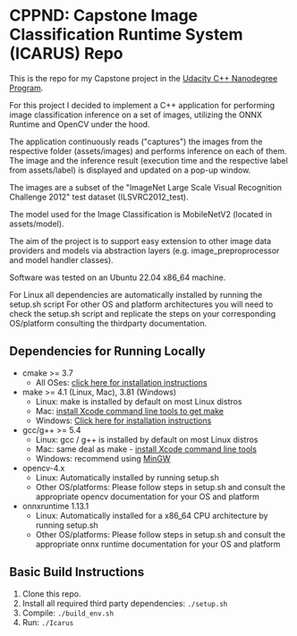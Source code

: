 # CPPND: Capstone Image Classification Runtime System (ICARUS) Repo

This is the repo for my Capstone project in the [Udacity C++ Nanodegree Program](https://www.udacity.com/course/c-plus-plus-nanodegree--nd213).

For this project I decided to implement a C++ application for performing image classification inference on a set of images, utilizing the ONNX Runtime and OpenCV under the hood.

The application continuously reads ("captures") the images from the respective folder (assets/images) and performs inference on each of them. The image and the inference result (execution time and the respective label from assets/label) is displayed and updated on a pop-up window.

The images are a subset of the "ImageNet Large Scale Visual Recognition Challenge 2012" test dataset (ILSVRC2012_test).

The model used for the Image Classification is MobileNetV2 (located in assets/model).

The aim of the project is to support easy extension to other image data providers and models via
abstraction layers (e.g. image_preproprocessor and model handler classes).

Software was tested on an Ubuntu 22.04 x86_64 machine.

For Linux all dependencies are automatically installed by running the setup.sh script
For other OS and platform architectures you will need to check the setup.sh script and replicate
the steps on your corresponding OS/platform consulting the thirdparty documentation.

## Dependencies for Running Locally
* cmake >= 3.7
  * All OSes: [click here for installation instructions](https://cmake.org/install/)
* make >= 4.1 (Linux, Mac), 3.81 (Windows)
  * Linux: make is installed by default on most Linux distros
  * Mac: [install Xcode command line tools to get make](https://developer.apple.com/xcode/features/)
  * Windows: [Click here for installation instructions](http://gnuwin32.sourceforge.net/packages/make.htm)
* gcc/g++ >= 5.4
  * Linux: gcc / g++ is installed by default on most Linux distros
  * Mac: same deal as make - [install Xcode command line tools](https://developer.apple.com/xcode/features/)
  * Windows: recommend using [MinGW](http://www.mingw.org/)
* opencv-4.x
  * Linux: Automatically installed by running setup.sh
  * Other OS/platforms: Please follow steps in setup.sh and consult the appropriate opencv documentation for your OS and platform
* onnxruntime 1.13.1
  * Linux: Automatically installed for a x86_64 CPU architecture by running setup.sh
  * Other OS/platforms: Please follow steps in setup.sh and consult the appropriate onnx runtime documentation for your OS and platform

## Basic Build Instructions

1. Clone this repo.
2. Install all required third party dependencies: `./setup.sh`
3. Compile: `./build_env.sh`
4. Run: `./Icarus`